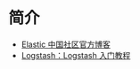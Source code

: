 # 简介

* [Elastic 中国社区官方博客](https://elasticstack.blog.csdn.net/)
* [Logstash：Logstash 入门教程 ](https://blog.csdn.net/UbuntuTouch/article/details/105973985)



